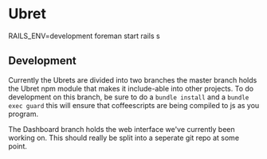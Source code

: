 Ubret
=====

RAILS_ENV=development foreman start
rails s

## Development
Currently the Ubrets are divided into two branches the master branch holds the Ubret npm module that makes it include-able into other projects. To do development on this branch, be sure to do a `bundle install` and a `bundle exec guard` this will ensure that coffeescripts are being compiled to js as you program. 

The Dashboard branch holds the web interface we've currently been working on. This should really be split into a seperate git repo at some point. 